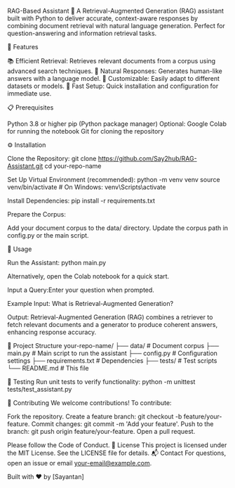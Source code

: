 RAG-Based Assistant 🤖
A Retrieval-Augmented Generation (RAG) assistant built with Python to deliver accurate, context-aware responses by combining document retrieval with natural language generation. Perfect for question-answering and information retrieval tasks.

  
🌟 Features

📚 Efficient Retrieval: Retrieves relevant documents from a corpus using advanced search techniques.
💬 Natural Responses: Generates human-like answers with a language model.
🔧 Customizable: Easily adapt to different datasets or models.
🚀 Fast Setup: Quick installation and configuration for immediate use.

📋 Prerequisites

Python 3.8 or higher
pip (Python package manager)
Optional: Google Colab for running the notebook
Git for cloning the repository

⚙️ Installation

Clone the Repository:
git clone https://github.com/Say2hub/RAG-Assistant.git
cd your-repo-name


Set Up Virtual Environment (recommended):
python -m venv venv
source venv/bin/activate  # On Windows: venv\Scripts\activate


Install Dependencies:
pip install -r requirements.txt

Prepare the Corpus:

Add your document corpus to the data/ directory.
Update the corpus path in config.py or the main script.


🚀 Usage

Run the Assistant:
python main.py

Alternatively, open the Colab notebook for a quick start.

Input a Query:Enter your question when prompted.


Example
Input:
What is Retrieval-Augmented Generation?

Output:
Retrieval-Augmented Generation (RAG) combines a retriever to fetch relevant documents and a generator to produce coherent answers, enhancing response accuracy.

📂 Project Structure
your-repo-name/
├── data/                 # Document corpus
├── main.py               # Main script to run the assistant
├── config.py             # Configuration settings
├── requirements.txt      # Dependencies
├── tests/                # Test scripts
└── README.md             # This file

🧪 Testing
Run unit tests to verify functionality:
python -m unittest tests/test_assistant.py

🤝 Contributing
We welcome contributions! To contribute:

Fork the repository.
Create a feature branch: git checkout -b feature/your-feature.
Commit changes: git commit -m 'Add your feature'.
Push to the branch: git push origin feature/your-feature.
Open a pull request.

Please follow the Code of Conduct.
📜 License
This project is licensed under the MIT License. See the LICENSE file for details.
📬 Contact
For questions, open an issue or email your-email@example.com.


  Built with ❤️ by [Sayantan]
